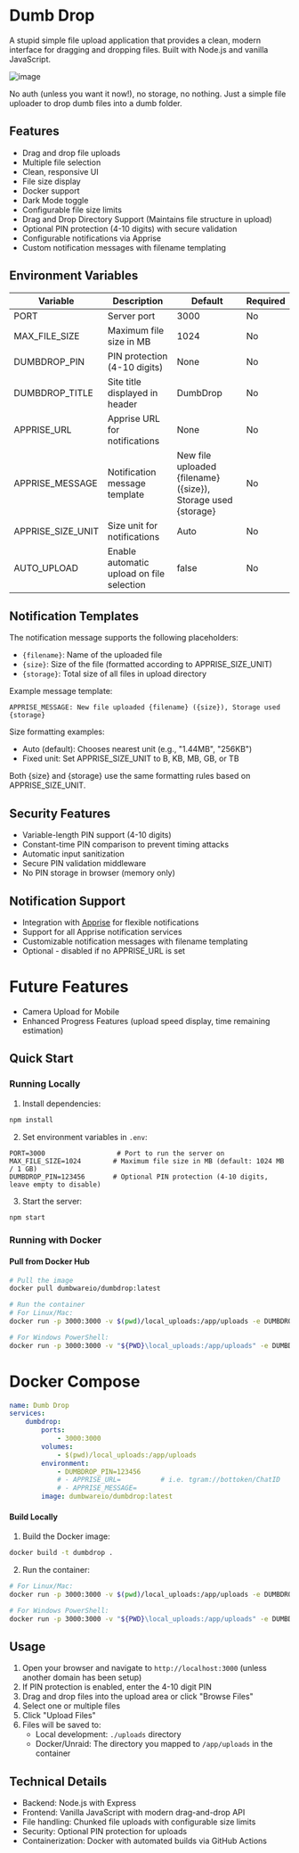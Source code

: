 # Dumb Drop

A stupid simple file upload application that provides a clean, modern interface for dragging and dropping files. Built with Node.js and vanilla JavaScript.

![image](https://github.com/user-attachments/assets/2e39d8ef-b250-4689-9553-a580f11c06a7)


No auth (unless you want it now!), no storage, no nothing. Just a simple file uploader to drop dumb files into a dumb folder.

## Features

- Drag and drop file uploads
- Multiple file selection
- Clean, responsive UI
- File size display
- Docker support
- Dark Mode toggle
- Configurable file size limits
- Drag and Drop Directory Support (Maintains file structure in upload)
- Optional PIN protection (4-10 digits) with secure validation
- Configurable notifications via Apprise
- Custom notification messages with filename templating

## Environment Variables

| Variable          | Description                           | Default | Required |
|------------------|---------------------------------------|---------|----------|
| PORT             | Server port                           | 3000    | No       |
| MAX_FILE_SIZE    | Maximum file size in MB               | 1024    | No       |
| DUMBDROP_PIN     | PIN protection (4-10 digits)          | None    | No       |
| DUMBDROP_TITLE   | Site title displayed in header        | DumbDrop| No       |
| APPRISE_URL      | Apprise URL for notifications         | None    | No       |
| APPRISE_MESSAGE  | Notification message template         | New file uploaded {filename} ({size}), Storage used {storage} | No |
| APPRISE_SIZE_UNIT| Size unit for notifications           | Auto    | No       |
| AUTO_UPLOAD      | Enable automatic upload on file selection | false   | No       |

## Notification Templates
The notification message supports the following placeholders:
- `{filename}`: Name of the uploaded file
- `{size}`: Size of the file (formatted according to APPRISE_SIZE_UNIT)
- `{storage}`: Total size of all files in upload directory

Example message template:
```env
APPRISE_MESSAGE: New file uploaded {filename} ({size}), Storage used {storage}
```

Size formatting examples:
- Auto (default): Chooses nearest unit (e.g., "1.44MB", "256KB")
- Fixed unit: Set APPRISE_SIZE_UNIT to B, KB, MB, GB, or TB

Both {size} and {storage} use the same formatting rules based on APPRISE_SIZE_UNIT.

## Security Features

- Variable-length PIN support (4-10 digits)
- Constant-time PIN comparison to prevent timing attacks
- Automatic input sanitization
- Secure PIN validation middleware
- No PIN storage in browser (memory only)

## Notification Support
- Integration with [Apprise](https://github.com/caronc/apprise?tab=readme-ov-file#supported-notifications) for flexible notifications
- Support for all Apprise notification services
- Customizable notification messages with filename templating
- Optional - disabled if no APPRISE_URL is set

# Future Features
- Camera Upload for Mobile
- Enhanced Progress Features (upload speed display, time remaining estimation)


## Quick Start

### Running Locally

1. Install dependencies:
```bash
npm install
```

2. Set environment variables in `.env`:
```env
PORT=3000                  # Port to run the server on
MAX_FILE_SIZE=1024        # Maximum file size in MB (default: 1024 MB / 1 GB)
DUMBDROP_PIN=123456       # Optional PIN protection (4-10 digits, leave empty to disable)
```

3. Start the server:
```bash
npm start
```

### Running with Docker

#### Pull from Docker Hub
```bash
# Pull the image
docker pull dumbwareio/dumbdrop:latest

# Run the container
# For Linux/Mac:
docker run -p 3000:3000 -v $(pwd)/local_uploads:/app/uploads -e DUMBDROP_PIN=123456 dumbwareio/dumbdrop:latest

# For Windows PowerShell:
docker run -p 3000:3000 -v "${PWD}\local_uploads:/app/uploads" -e DUMBDROP_PIN=123456 dumbwareio/dumbdrop:latest
```

# Docker Compose
```yml
name: Dumb Drop
services:
    dumbdrop:
        ports:
            - 3000:3000
        volumes:
            - $(pwd)/local_uploads:/app/uploads
        environment:
            - DUMBDROP_PIN=123456
            # - APPRISE_URL=          # i.e. tgram://bottoken/ChatID
            # - APPRISE_MESSAGE= 
        image: dumbwareio/dumbdrop:latest
```

#### Build Locally
1. Build the Docker image:
```bash
docker build -t dumbdrop .
```

2. Run the container:
```bash
# For Linux/Mac:
docker run -p 3000:3000 -v $(pwd)/local_uploads:/app/uploads -e DUMBDROP_PIN=123456 dumbdrop

# For Windows PowerShell:
docker run -p 3000:3000 -v "${PWD}\local_uploads:/app/uploads" -e DUMBDROP_PIN=123456 dumbdrop
```

## Usage

1. Open your browser and navigate to `http://localhost:3000` (unless another domain has been setup)
2. If PIN protection is enabled, enter the 4-10 digit PIN
3. Drag and drop files into the upload area or click "Browse Files"
4. Select one or multiple files
5. Click "Upload Files"
6. Files will be saved to:
   - Local development: `./uploads` directory
   - Docker/Unraid: The directory you mapped to `/app/uploads` in the container

## Technical Details

- Backend: Node.js with Express
- Frontend: Vanilla JavaScript with modern drag-and-drop API
- File handling: Chunked file uploads with configurable size limits
- Security: Optional PIN protection for uploads
- Containerization: Docker with automated builds via GitHub Actions
